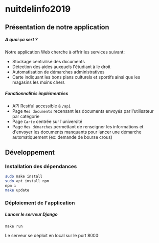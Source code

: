 # nuitdelinfo2019

## Présentation de notre application

##### A quoi ça sert ?

Notre application Web cherche à offrir les services suivant:

* Stockage centralisé des documents
* Détection des aides auxquels l'étudiant à le droit
* Automatisation de démarches administratives
* Carte indiquant les bons plans culturels et sportifs ainsi que les magasins les moins chers

##### Fonctionnalités implémentées

* API Restful accessible à `/api`
* Page `Mes documents` recensant les documents envoyés par l'utilisateur par catégorie
* Page `Carte` centrée sur l'université
* Page `Mes démarches` permettant de renseigner les informations et d'envoyer les documents manquants pour lancer une démarche automatiquement (ex: demande de bourse crous)

## Développement

### Installation des dépendances

```bash
sudo make install
sudo apt install npm
npm i
make update
```

### Déploiement de l'application

##### Lancer le serveur Django

`make run`

Le serveur se déploit en local sur le port 8000

